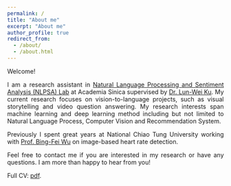 ```yaml
---
permalink: /
title: "About me"
excerpt: "About me"
author_profile: true
redirect_from: 
  - /about/
  - /about.html
---
```


<div style="text-align:justify">
Welcome!
  
I am a research assistant in <a href="https://academiasinicanlplab.github.io/">Natural Language Processing and Sentiment Analysis (NLPSA) Lab</a> at Academia Sinica supervised by <a href="https://www.iis.sinica.edu.tw/pages/lwku/">Dr. Lun-Wei Ku</a>. My current research focuses on vision-to-language projects, such as visual storytelling and video question answering. My research interests span machine learning and deep learning method including but not limited to Natural Language Process, Computer Vision and Recommendation System.

Previously I spent great years at National Chiao Tung University working with <a href="http://cssplab.cn.nctu.edu.tw/adviser/advisor.php">Prof. Bing-Fei Wu</a> on image-based heart rate detection.

Feel free to contact me if you are interested in my research or have any questions. I am more than happy to hear from you!

Full CV:  <a href="files/Yun_Wei_CV.pdf" target="_blank">pdf</a>.

</div>
